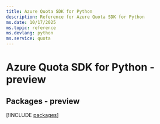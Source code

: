 ```yaml
---
title: Azure Quota SDK for Python
description: Reference for Azure Quota SDK for Python
ms.date: 10/17/2025
ms.topic: reference
ms.devlang: python
ms.service: quota
---
```

# Azure Quota SDK for Python - preview
## Packages - preview
[!INCLUDE [packages](quota-index.md)]